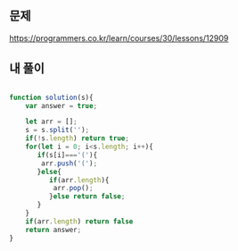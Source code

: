 ## 문제  

https://programmers.co.kr/learn/courses/30/lessons/12909  

## 내 풀이  
``` javascript

function solution(s){
    var answer = true;

    let arr = [];
    s = s.split('');
    if(!s.length) return true;
    for(let i = 0; i<s.length; i++){
       if(s[i]==='('){
        arr.push('(');
       }else{
          if(arr.length){
           arr.pop();
          }else return false;
       }
    }
    if(arr.length) return false
    return answer;
}


```
